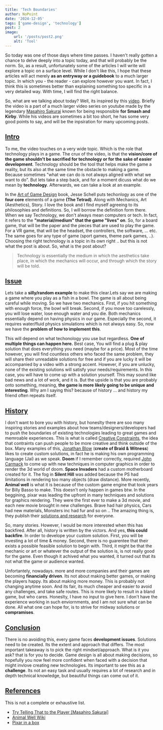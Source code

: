 ```yaml
---
title: 'Tech Boundaries'
author: NoPoint
date: '2024-12-05'
tags: ['game-design', 'technology']
post: 2
image:
    url: '/posts/post2.png'
    alt: 'Tool'
---
```


So today was one of those days where time passes. I haven't really gotten a chance to delve deeply into a topic today, and that will probably be the norm. So, as a result, unfortunately some of the articles I will write will explore a topic on a surface level. While I don't like this, I hope that these articles will act merely **as an entryway or a guidebook** to a much larger topic. In which you - the reader - can explore however you want. In fact, I think this is sometimes better than explaining something too specific in a very detailed way. With time, I will find the right balance.

So, what are we talking about today? Well, its inspired by this [video](https://www.youtube.com/watch?v=Ik3deWOVCHI&list=PLgKCjZ2WsVLSHTbG4lQadRRtjzjARK69h&index=3). Briefly the video is a part of a much larger video series on youtube made by the legendary [Masahiro Sakurai](https://en.wikipedia.org/wiki/Masahiro_Sakurai) known for being responsible **for Smash and Kirby**. While his videos are sometimes a bit too short, he has some very good points to say, and will be the inpsiration for many upcoming posts.

## [Intro](#intro)

To me, the video touches on a very wide topic. Which is the <span class="highlight">role that technology plays in a game</span>. The crux of the video, is that the **vision/core of the game shouldn't be sacrified for technology or for the sake of  easier development**. Technology should be the tool that helps make the game a reality, but its also at the same time the obstacle to making a game. Because sometimes "what we can do is not always aligned with what we want to do". But lets take a step back, and for a moment dicuss what do we mean by **technology**. Afterwards, we can take a look at an example.

In the [Art of Game Design](https://schellgames.com/art-of-game-design) book, Jesse Schell puts techonlogy as one of the **four core** elements of a game **(The Tetrad)**. Along with <span class="highlight">Mechanics, Art (Aesthetics), Story</span>. I love the book and I find myself agreeing to its philosophies and definitions. So, I will borrow the definition form there. When we say Technology, we don't always mean computers or tech. In fact, it refers to the **"material/medium" that the game "lives" on**. So, for a board game, that will be the paper and the pieces that are used to play the game. For a VR game, that will be the headset, the controllers, the software, ... etc. The same goes for any type of game (sport games, theme park games, ..). Choosing the right technology is a topic in its own right .. but this is not what the post is about. So, what is the post about?

> Technology is essentially the medium in which the aesthetics take place, in which the mechanics will occur, and through which the story will be told.


## [Issue](#issue)

Lets take a **silly/random example** to make this clear.Lets say we are making a game where you play as a fish in a bowl. The game is all about being careful while moving. So we have two mechanics. First, if you hit something with enough force, the bowl will break. Second, if you move too carelessly, you will lose water, lose enough water and you die. Both mechanics essentially depend on having physics in our game. Especially the second, it requires water/fluid physics simulations which is not always easy. So, now we have the **problem of how to implement this**. 

This will depend on what techonology you use but regardless. **One of multiple things can happen here.** Best case, You will find a plug & play solution that does everything you need (maybe for a price). Most of the time however, you will find countless others who faced the same problem, they will share their unreadable solutions for free and if you are lucky it will be accompanied by a video with a strong accent. However, if you are unlucky, none of the existing solutions will satisfy your needs/requirements. In this case, you will have to come up with a solution yourself. This may sound like bad news and a lot of work, and it is. But the upside is that you are probably onto something, meaning, **the game is more likely going to be unique and interesting**. Why am I saying this? because of history ... and history my friend often repeats itself.

## [History](#history)

I don't want to bore you with history, but honeslty there are soo many inspiring stories and examples about how teams/designers/developers had to push the boundaries of existing technologies leading to great games and memroable experiences. This is what is called <span class="highlight">[Creative Constraints](https://www.youtube.com/watch?v=v5FL9VTBZzQ)</span>, the idea that contraints can push people to be more creative and think outside of the box. Many examples of this, [Jonathan Blow](https://en.wikipedia.org/wiki/Jonathan_Blow) (**create of Braid & Witness**) likes to create custom solutions, in fact he is making his own programming language (Jai) as we speak. **Doom** if I remember correctly, required [John Carmack](https://en.wikipedia.org/wiki/John_Carmack) to come up with new techniques in computer graphics in order to render the 3d world of doom. **Space Invaders** had a custom motherboard created for it. The fog in **Silent Hill** was added because the PS had limitations in rendering too many objects (draw distance). More recently, **Animal well** is what it is because of the custom game engine that took years for Billy Basso to make. This doesn't only happen in games btw. In the beggining, pixar was leading the upfront in many techniques and solutions for graphics rendering. They were the first ever to make a 3d movie, and each new movie brought in new challenges. Brave had hair physics, Cars had new materials, Monsters inc had fur and so on .. The amazing thing is, they publish their [solutions and research](https://graphics.pixar.com/research/) for everyone.

So, many stories. However, I would be more interested when this has backfired. After all, history is written by the victors. And yes, **this could backfire**. In order to develope your custom solution. First, you will be investing a lot of time & money. Second, there is no guarentee that their exists a possible feasible solution to begin with. Third, it might be that the mechanic or art or whatever the output of the solution is, is not really good for the game. Even though it achived what you wanted, it turned out that its not what the game or audience wanted. 

Unfortantely, nowadays. more and more companies and their games are becoming **financially driven**. Its not about making better games, or making the players happy. Its about making more money. This is probably not changing anytime soon. And its fair, its much cheaper and easier to avoid any challenges, and take safe routes. This is more likely to result in a bland game, but who cares. Honeslty, I have no input to give here. I don't have the experience working in such enviornments, and I am not sure what can be done. All what one can hope for, is to strive for midway solutions or **compramises**.


## [Conclusion](#conclusion)

There is no avoiding this, every game faces **development issues**. Solutions need to be created. Its the extent and approach that differs. The most important takeaway is to pick the right mindset/approach. What is it you ask? that is for you to decide. Game design is all about making decisions, so hopefully you now feel more confident when faced with a decision that might invlove creating new technologies. Its important to see this as a **challenge**. <span class="highlight">Its not an easy task and usually requires a lot of research and in depth technical knowledge, but beautiful things can come out of it</span>.


## [References](#references)
This is not a complete or exhaustive list.
- [Try Telling That to the Player [Masahiro Sakurai]](https://www.youtube.com/watch?v=Ik3deWOVCHI&list=PLgKCjZ2WsVLSHTbG4lQadRRtjzjARK69h&index=3)
- [Animal Well Wiki](https://en.wikipedia.org/wiki/Animal_Well)
- [Pixar in a box](https://www.khanacademy.org/computing/pixar)
